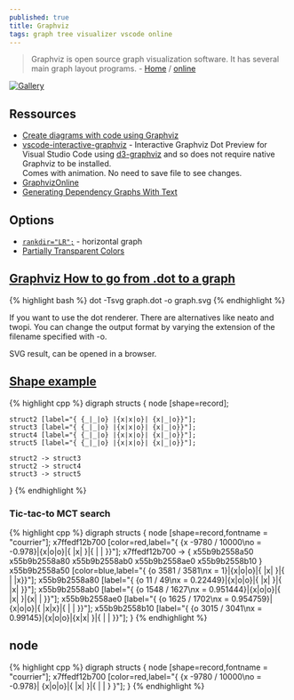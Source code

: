 ```yaml
---
published: true
title: Graphviz
tags: graph tree visualizer vscode online
---
```

> Graphviz is open source graph visualization software. It has several main graph layout programs. - [Home](https://graphviz.org) / [online](http://viz-js.com/)

[![Gallery](https://graphviz.org/Gallery/directed/Linux_kernel_diagram.svg)](https://graphviz.org/Gallery/directed/Linux_kernel_diagram.html)

## Ressources
- [Create diagrams with code using Graphviz](https://ncona.com/2020/06/create-diagrams-with-code-using-graphviz/)
- [vscode-interactive-graphviz](https://github.com/tintinweb/vscode-interactive-graphviz) - Interactive Graphviz Dot Preview for Visual Studio Code using [d3-graphviz](https://github.com/magjac/d3-graphviz) and so does not require native Graphviz to be installed.  
Comes with animation. No need to save file to see changes.
- [GraphvizOnline](https://dreampuf.github.io/GraphvizOnline/)
- [Generating Dependency Graphs With Text](https://www.baeldung.com/cs/generating-dependency-graphs)

## Options
- [`rankdir="LR";`](https://stackoverflow.com/a/14873534/51386) - horizontal graph
- [Partially Transparent Colors](https://graphviz.org/Gallery/undirected/transparency.html)

## [Graphviz How to go from .dot to a graph](http://stackoverflow.com/questions/1494492/ddg#1494495)

{% highlight bash %}
dot -Tsvg graph.dot -o graph.svg
{% endhighlight %}

If you want to use the dot renderer. There are alternatives like neato and twopi.
You can change the output format by varying the extension of the filename specified with -o.

SVG result, can be opened in a browser.



## [Shape example](https://graphviz.gitlab.io/_pages/doc/info/shapes.html)

{% highlight cpp %}
 digraph structs { 
    node [shape=record];

    struct2 [label="{ {_|_|o} |{x|x|o}| {x|_|o}}"];
    struct3 [label="{ {_|_|o} |{x|x|o}| {x|_|o}}"];
    struct4 [label="{ {_|_|o} |{x|x|o}| {x|_|o}}"];
    struct5 [label="{ {_|_|o} |{x|x|o}| {x|_|o}}"];

    struct2 -> struct3
    struct2 -> struct4
    struct3 -> struct5
 }
{% endhighlight %}

### Tic-tac-to MCT search
{% highlight cpp %}
digraph structs { node [shape=record,fontname = "courrier"];
x7ffedf12b700 [color=red,label="{ {x -9780 / 10000\no = -0.978}|{x|o|o}|{ |x| }|{ | | }}"];
x7ffedf12b700 -> { x55b9b2558a50 x55b9b2558a80 x55b9b2558ab0 x55b9b2558ae0 x55b9b2558b10  }
x55b9b2558a50 [color=blue,label="{ {o 3581 / 3581\nx = 1}|{x|o|o}|{ |x| }|{ | |x}}"];
x55b9b2558a80 [label="{ {o 11 / 49\nx = 0.22449}|{x|o|o}|{ |x| }|{ |x| }}"];
x55b9b2558ab0 [label="{ {o 1548 / 1627\nx = 0.951444}|{x|o|o}|{ |x| }|{x| | }}"];
x55b9b2558ae0 [label="{ {o 1625 / 1702\nx = 0.954759}|{x|o|o}|{ |x|x}|{ | | }}"];
x55b9b2558b10 [label="{ {o 3015 / 3041\nx = 0.99145}|{x|o|o}|{x|x| }|{ | | }}"];
}
{% endhighlight %}

## node
{% highlight cpp %}
digraph structs { node [shape=record,fontname = "courrier"];
x7ffedf12b700 [color=red,label="{ {x -9780 / 10000\no = -0.978}|
{x|o|o}|{ |x| }|{ | | }
}"];
}
{% endhighlight %}
